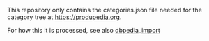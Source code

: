 This repository only contains the categories.json file needed for the category tree at https://produpedia.org.

For how this it is processed, see also [dbpedia_import](https://github.com/produpedia-org/dbpedia_import)